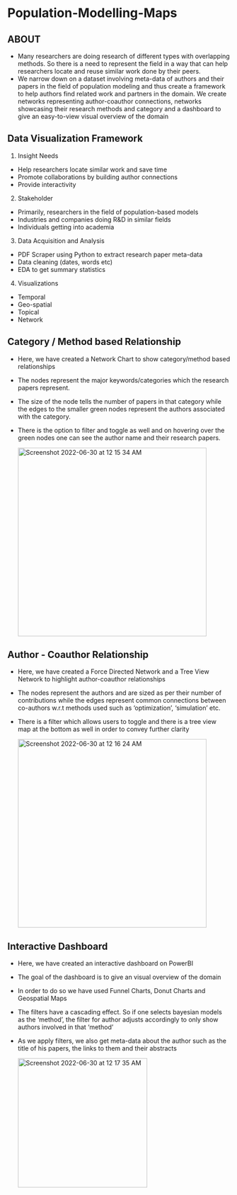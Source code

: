 # Population-Modelling-Maps


## ABOUT

- Many researchers are doing research of different types with overlapping methods. So there is a need to represent the field in a way that can help researchers locate and reuse similar work done by their peers.
- We narrow down on a dataset involving meta-data of authors and their papers in the field of population modeling and thus create a framework to help authors find related work and partners in the domain. 
We create networks representing author-coauthor connections, networks showcasing their research methods and category and a dashboard to give an easy-to-view visual overview of the domain

## Data Visualization Framework

1. Insight Needs
  - Help researchers locate similar work and save time
  - Promote collaborations by building author connections
  - Provide interactivity

2. Stakeholder
  - Primarily, researchers in the field of population-based models
  - Industries and companies doing R&D in similar fields
  - Individuals getting into academia
  
3. Data Acquisition and Analysis
  - PDF Scraper using Python to extract research paper meta-data
  - Data cleaning (dates, words etc)
  - EDA to get summary statistics

4. Visualizations
  - Temporal
  - Geo-spatial
  - Topical
  - Network


## Category / Method based Relationship

- Here, we have created a Network Chart to show category/method based relationships
- The nodes represent the major keywords/categories which the research papers represent. 
- The size of the node tells the number of papers in that category while the edges to the smaller green nodes represent the authors associated with the category. 
- There is the option to filter and toggle as well and on hovering over the green nodes one can see the author name and their research papers.


    <img width="426" alt="Screenshot 2022-06-30 at 12 15 34 AM" src="https://user-images.githubusercontent.com/69982245/176598032-1aefa805-4887-402f-87cf-2c71131f000b.png">


## Author - Coauthor Relationship

- Here, we have created a Force Directed Network and a Tree View Network to highlight author-coauthor relationships
- The nodes represent the authors and are sized as per their number of contributions while the edges represent common connections between co-authors w.r.t methods used such as ‘optimization’, ‘simulation’ etc. 
- There is a filter which allows users to toggle and there is a tree view map at the bottom as well in order to convey further clarity


    <img width="426" alt="Screenshot 2022-06-30 at 12 16 24 AM" src="https://user-images.githubusercontent.com/69982245/176598115-1837f75d-0928-4ea1-98b6-5e54f197a5bc.png">


## Interactive Dashboard
- Here,  we have created an interactive dashboard on PowerBI
- The goal of the dashboard is to give an visual overview of the domain
- In order to do so we have used Funnel Charts, Donut Charts and Geospatial Maps
- The filters have a cascading effect. So if one selects bayesian models as the ‘method’, the filter for author adjusts accordingly to only show authors involved in that ‘method’
- As we apply filters, we also get meta-data about the author such as the title of his papers, the links to them and their abstracts


    <img width="292" alt="Screenshot 2022-06-30 at 12 17 35 AM" src="https://user-images.githubusercontent.com/69982245/176598262-dc672b25-16eb-41c7-8d61-fec489265419.png">



 
